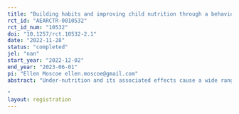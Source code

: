 ```yaml
---
title: "Building habits and improving child nutrition through a behaviorally-informed food journal "
rct_id: "AEARCTR-0010532"
rct_id_num: "10532"
doi: "10.1257/rct.10532-2.1"
date: "2022-11-28"
status: "completed"
jel: "nan"
start_year: "2022-12-02"
end_year: "2023-06-01"
pi: "Ellen Moscoe ellen.moscoe@gmail.com"
abstract: "Under-nutrition and its associated effects cause a wide range of effects across the life course, and constitute a major threat to health and human capital in India. As children transition from breastfeeding to complementary feeding, feeding frequency and quantity changes rapidly and it is hard to establish. This ‘food accounting’ problem makes it hard to track what is fed to a child and how much, when the child was fed prior to planning a next meal, and to adequately increase amounts as the child grows, leading to inadequate feeding practices. This study seeks to address behavioral bottlenecks that inhibit complementary feeding practices. A food journal intended to aid habit formation, in particular with regard to dietary diversity, will be given to mothers of children 6-20m by front line health workers using a cluster randomized control design, where Anganwadi centers (front-line nutrition centers) in the study areas will be randomized to the status quo or to deliver food journals to mothers of age-eligible children. Mothers will be followed and their nutrition knowledge and feeding practices assessed at endline. Children will have their middle-upper arm circumference (MUAC) measured as an indicator of nutritional status. 
"
layout: registration
---
```



